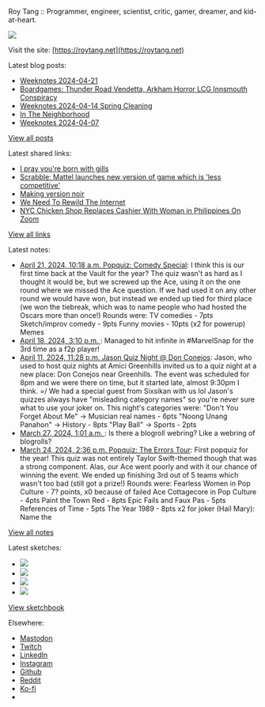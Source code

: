 Roy Tang :: Programmer, engineer, scientist, critic, gamer, dreamer, and kid-at-heart.

![](https://roytang.net/static/img/profile.jpg)

Visit the site: [https://roytang.net](https://roytang.net)

Latest blog posts:

- [Weeknotes 2024-04-21](https://roytang.net/2024/04/weeknotes-04-21/)
- [Boardgames: Thunder Road Vendetta, Arkham Horror LCG Innsmouth Conspiracy](https://roytang.net/2024/04/thunder-road-innsmouth/)
- [Weeknotes 2024-04-14 Spring Cleaning](https://roytang.net/2024/04/weeknotes-04-14/)
- [In The Neighborhood](https://roytang.net/2024/04/neighborhood/)
- [Weeknotes 2024-04-07](https://roytang.net/2024/04/weeknotes-04-07/)

[View all posts](https://roytang.net/blog)

Latest shared links:

- [I pray you&#x27;re born with gills](https://roytang.net/2024/04/28f0add841c8a492278520ea62e5306a/)
- [Scrabble: Mattel launches new version of game which is &#x27;less competitive&#x27;](https://roytang.net/2024/04/1995e2faf7490b9abb829a76ca8403c3/)
- [Making version noir](https://roytang.net/2024/04/d58823e062b6ae6b485653b98939852e/)
- [We Need To Rewild The Internet](https://roytang.net/2024/04/f39f2f2176b89f9b91fcc4d5b75a906e/)
- [NYC Chicken Shop Replaces Cashier With Woman in Philippines On Zoom](https://roytang.net/2024/04/77696cd587be55aedba6620b3cea1b8f/)

[View all links](https://roytang.net/links)

Latest notes:

- [April 21, 2024, 10:18 a.m. Popquiz: Comedy Special](https://roytang.net/2024/04/popquiz-comedy/): I think this is our first time back at the Vault for the year? The quiz wasn&#x27;t as hard as I thought it would be, but we screwed up the Ace, using it on the one round where we missed the Ace question. If we had used it on any other round we would have won, but instead we ended up tied for third place (we won the tiebreak, which was to name people who had hosted the Oscars more than once!) Rounds were: TV comedies - 7pts Sketch/improv comedy - 9pts Funny movies - 10pts (x2 for powerup) Memes
- [April 18, 2024, 3:10 p.m. ](https://roytang.net/2024/04/112290970255509124/): Managed to hit infinite in #MarvelSnap for the 3rd time as a f2p player!
- [April 11, 2024, 11:28 p.m. Jason Quiz Night @ Don Conejos](https://roytang.net/2024/04/don-conejos-jason-quiz/): Jason, who used to host quiz nights at Amici Greenhills invited us to a quiz night at a new place: Don Conejos near Greenhills. The event was scheduled for 8pm and we were there on time, but it started late, almost 9:30pm I think. =/ We had a special guest from Sixsikan with us lol Jason&#x27;s quizzes always have &quot;misleading category names&quot; so you&#x27;re never sure what to use your joker on. This night&#x27;s categories were: &quot;Don&#x27;t You Forget About Me&quot; -&gt; Musician real names - 6pts &quot;Noong Unang Panahon&quot; -&gt; History - 8pts &quot;Play Ball&quot; -&gt; Sports - 2pts
- [March 27, 2024, 1:01 a.m. ](https://roytang.net/2024/03/112163062709737584/): Is there a blogroll webring? Like a webring of blogrolls?
- [March 24, 2024, 2:36 p.m. Popquiz: The Errors Tour](https://roytang.net/2024/03/popquiz-errors/): First popquiz for the year! This quiz was not entirely Taylor Swift-themed though that was a strong component. Alas, our Ace went poorly and with it our chance of winning the event. We ended up finishing 3rd out of 5 teams which wasn&#x27;t too bad (still got a prize!) Rounds were: Fearless Women in Pop Culture - 7? points, x0 because of failed Ace Cottagecore in Pop Culture - 4pts Paint the Town Red - 8pts Epic Fails and Faux Pas - 5pts References of Time - 5pts The Year 1989 - 8pts x2 for joker (Hail Mary): Name the

[View all notes](https://roytang.net/notes)

Latest sketches:


- ![](https://roytang.net/media/cache/c3/52/c3524701d7d18fa2b6b280d4437c7ba1.jpg)
- ![](https://roytang.net/media/cache/b8/6e/b86e3f7c5db451a5bf40260cdf52e2c0.jpg)
- ![](https://roytang.net/media/cache/09/11/09119bc377da2a1bf7e9d18251a6b7a6.jpg)
- ![](https://roytang.net/media/cache/3c/7d/3c7d410c1cd355b7897272dd51e3b61a.jpg)

[View sketchbook](https://roytang.net/albums/sketchbook)


Elsewhere:

- [Mastodon](https://indieweb.social/@roytang)
- [Twitch](https://twitch.tv/twitchyroy)
- [LinkedIn](https://www.linkedin.com/in/roytang)
- [Instagram](https://instagram.com/roytang0400)
- [Github](https://github.com/roytang)
- [Reddit](https://reddit.com/u/hungryroy)
- [Ko-fi](https://ko-fi.com/roytang)
- [](mailto:hello@roytang.net)
